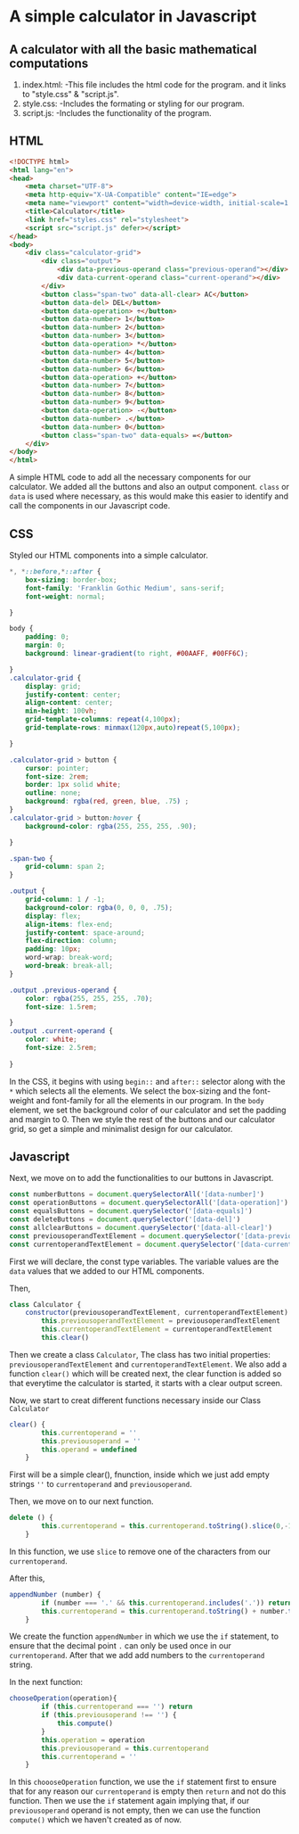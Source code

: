 # A simple calculator in Javascript

## A calculator with all the basic mathematical computations

1. index.html: -This file includes the html code for the program. and it links to "style.css" & "script.js".
2. style.css: -Includes the formating or styling for our program.
4. script.js: -Includes the functionality of the program.


## HTML

```HTML
<!DOCTYPE html>
<html lang="en">
<head>
    <meta charset="UTF-8">
    <meta http-equiv="X-UA-Compatible" content="IE=edge">
    <meta name="viewport" content="width=device-width, initial-scale=1.0">
    <title>Calculator</title>
    <link href="styles.css" rel="stylesheet">
    <script src="script.js" defer></script>
</head>
<body>
    <div class="calculator-grid">
        <div class="output">
            <div data-previous-operand class="previous-operand"></div>
            <div data-current-operand class="current-operand"></div>
        </div>
        <button class="span-two" data-all-clear> AC</button>
        <button data-del> DEL</button>
        <button data-operation> ÷</button>
        <button data-number> 1</button>
        <button data-number> 2</button>
        <button data-number> 3</button>
        <button data-operation> *</button>
        <button data-number> 4</button>
        <button data-number> 5</button>
        <button data-number> 6</button>
        <button data-operation> +</button>
        <button data-number> 7</button>
        <button data-number> 8</button>
        <button data-number> 9</button>
        <button data-operation> -</button>
        <button data-number> .</button>
        <button data-number> 0</button>
        <button class="span-two" data-equals> =</button>
    </div>
</body>
</html>
```
A simple HTML code to add all the necessary components for our calculator. We added all the buttons and also an output component. `class` or `data` is used where necessary, as this would make this easier to identify and call the components in our Javascript code.


## CSS 
Styled our HTML components into a simple calculator. 

```CSS
*, *::before,*::after {
    box-sizing: border-box;
    font-family: 'Franklin Gothic Medium', sans-serif;
    font-weight: normal;

}

body {
    padding: 0;
    margin: 0;
    background: linear-gradient(to right, #00AAFF, #00FF6C);

}
.calculator-grid {
    display: grid;
    justify-content: center;
    align-content: center;
    min-height: 100vh;
    grid-template-columns: repeat(4,100px);
    grid-template-rows: minmax(120px,auto)repeat(5,100px);

}

.calculator-grid > button {
    cursor: pointer;
    font-size: 2rem;
    border: 1px solid white;
    outline: none;
    background: rgba(red, green, blue, .75) ;
}
.calculator-grid > button:hover {
    background-color: rgba(255, 255, 255, .90);

}

.span-two {
    grid-column: span 2;
}

.output {
    grid-column: 1 / -1;
    background-color: rgba(0, 0, 0, .75);
    display: flex;
    align-items: flex-end;
    justify-content: space-around;
    flex-direction: column;
    padding: 10px;
    word-wrap: break-word;
    word-break: break-all;
}

.output .previous-operand {
    color: rgba(255, 255, 255, .70);
    font-size: 1.5rem;

}
.output .current-operand {
    color: white;
    font-size: 2.5rem;
    
}
```
In the CSS, it begins with using `begin::` and `after::` selector along with the `*` which selects all the elements. We select the box-sizing and the font-weight and font-family for all the elements in our program. In the `body` element, we set the background color of our calculator and set the padding and margin to 0. Then we style the rest of the buttons and our calculator grid, so get a simple and minimalist design for our calculator. 

## Javascript 
Next, we move on to add the functionalities to our buttons in Javascript. 

```Javascript 
const numberButtons = document.querySelectorAll('[data-number]')
const operationButtons = document.querySelectorAll('[data-operation]')
const equalsButtons = document.querySelector('[data-equals]')
const deleteButtons = document.querySelector('[data-del]')
const allclearButtons = document.querySelector('[data-all-clear]')
const previousoperandTextElement = document.querySelector('[data-previous-operand]')
const currentoperandTextElement = document.querySelector('[data-current-operand]')
```
First we will declare, the const type variables. The variable values are the `data` values that we added to our HTML components.

Then, 
```Javascript
class Calculator {
    constructor(previousoperandTextElement, currentoperandTextElement) {
        this.previousoperandTextElement = previousoperandTextElement
        this.currentoperandTextElement = currentoperandTextElement
        this.clear()
```
Then we create a class `Calculator`, The class has two initial properties: `previousoperandTextElement` and `currentoperandTextElement`. We also add a function `clear()` which will be created next, the clear function is added so that everytime the calculator is started, it starts with a clear output screen.



Now, we start to creat different functions necessary inside our Class `Calculator`

```Javascript
clear() { 
        this.currentoperand = ''
        this.previousoperand = ''
        this.operand = undefined
    }
```
First will be a simple clear(), fnunction, inside which we just add empty strings `''` to `currentoperand` and `previousoperand`. 


Then, we move on to our next function. 
```Javascript
delete () {
        this.currentoperand = this.currentoperand.toString().slice(0,-1)
    }
```
In this function, we use `slice` to remove one of the characters from our `currentoperand`.



After this, 
```Javascript
appendNumber (number) {
        if (number === '.' && this.currentoperand.includes('.')) return
        this.currentoperand = this.currentoperand.toString() + number.toString()
    }
```
We create the function `appendNumber` in which we use the `if` statement, to ensure that the decimal point `.` can only be used once in our `currentoperand`. After that we add add numbers to the `currentoperand` string.


In the next function:
```Javascript
chooseOperation(operation){ 
        if (this.currentoperand === '') return 
        if (this.previousoperand !== '') {
            this.compute()
        }
        this.operation = operation
        this.previousoperand = this.currentoperand
        this.currentoperand = ''
    }
 ```
 In this `choooseOperation` function, we use the `if` statement first to ensure that for any reason our `currentoperand` is empty then `return` and not do this function. Then we use the `if` statement again implying that, if our `previousoperand` operand is not empty, then we can use the function `compute()` which we haven't created as of now. 
 
